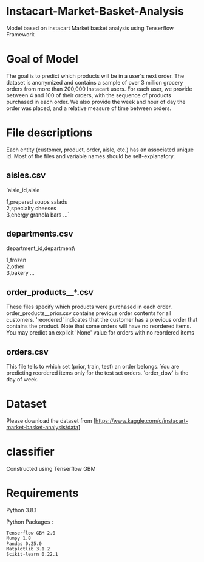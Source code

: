 # Instacart-Market-Basket-Analysis
Model based on instacart Market basket analysis using Tenserflow Framework

# Goal of Model
The goal is to predict which products will be in a user's next order. The dataset is anonymized and contains a sample of over 3 million grocery orders from more than 200,000 Instacart users. For each user, we provide between 4 and 100 of their orders, with the sequence of products purchased in each order. We also provide the week and hour of day the order was placed, and a relative measure of time between orders.

# File descriptions
Each entity (customer, product, order, aisle, etc.) has an associated unique id. Most of the files and variable names should be self-explanatory.

## aisles.csv
 `aisle_id,aisle
 
 1,prepared soups salads  
 2,specialty cheeses  
 3,energy granola bars 
 ...`

## departments.csv

   department_id,department\

   1,frozen  
   2,other  
   3,bakery 
   ...

## order_products__*.csv
These files specify which products were purchased in each order. order_products__prior.csv contains previous order contents for all customers. 'reordered' indicates that the customer has a previous order that contains the product. Note that some orders will have no reordered items. You may predict an explicit 'None' value for orders with no reordered items

## orders.csv
This file tells to which set (prior, train, test) an order belongs. You are predicting reordered items only for the test set orders. 'order_dow' is the day of week.

# Dataset
 Please download the dataset from [https://www.kaggle.com/c/instacart-market-basket-analysis/data]
 
 # classifier
 Constructed using Tenserflow GBM
 
 # Requirements
 Python 3.8.1
  
 Python Packages :
    
    Tenserflow GBM 2.0
    Numpy 1.8
    Pandas 0.25.0
    Matplotlib 3.1.2
    Scikit-learn 0.22.1
 
